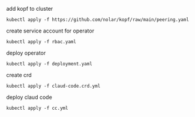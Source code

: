 add kopf to cluster 
```
kubectl apply -f https://github.com/nolar/kopf/raw/main/peering.yaml
```

create service account for operator
```
kubectl apply -f rbac.yaml
```

deploy operator
```
kubectl apply -f deployment.yaml
```







create crd

```
kubectl apply -f claud-code.crd.yml                  
```

deploy claud code
```
kubectl apply -f cc.yml
```





